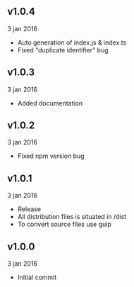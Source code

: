 ## v1.0.4
3 jan 2016

* Auto generation of index.js & index.ts
* Fixed "duplicate identifier" bug

## v1.0.3
3 jan 2016

* Added documentation

## v1.0.2
3 jan 2016

* Fixed npm version bug

## v1.0.1
3 jan 2016

* Release
* All distribution files is situated in /dist
* To convert source files use gulp

## v1.0.0
3 jan 2016

* Initial commit